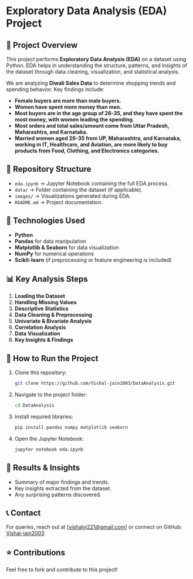 # Exploratory Data Analysis (EDA) Project

## 📌 Project Overview
This project performs **Exploratory Data Analysis (EDA)** on a dataset using Python. EDA helps in understanding the structure, patterns, and insights of the dataset through data cleaning, visualization, and statistical analysis.

We are analyzing **Diwali Sales Data** to determine shopping trends and spending behavior. Key findings include:
- **Female buyers are more than male buyers.**
- **Women have spent more money than men.**
- **Most buyers are in the age group of 26-35, and they have spent the most money, with women leading the spending.**
- **Most orders and total sales/amount come from Uttar Pradesh, Maharashtra, and Karnataka.**
- **Married women aged 26-35 from UP, Maharashtra, and Karnataka, working in IT, Healthcare, and Aviation, are more likely to buy products from Food, Clothing, and Electronics categories.**

## 📂 Repository Structure
- `eda.ipynb` → Jupyter Notebook containing the full EDA process.
- `data/` → Folder containing the dataset (if applicable).
- `images/` → Visualizations generated during EDA.
- `README.md` → Project documentation.

## 🔧 Technologies Used
- **Python**
- **Pandas** for data manipulation
- **Matplotlib & Seaborn** for data visualization
- **NumPy** for numerical operations
- **Scikit-learn** (if preprocessing or feature engineering is included)

## 📊 Key Analysis Steps
1. **Loading the Dataset**
2. **Handling Missing Values**
3. **Descriptive Statistics**
4. **Data Cleaning & Preprocessing**
5. **Univariate & Bivariate Analysis**
6. **Correlation Analysis**
7. **Data Visualization**
8. **Key Insights & Findings**

## 🚀 How to Run the Project
1. Clone this repository:
   ```bash
   git clone https://github.com/Vishal-jain2003/DataAnalysis.git
   ```
2. Navigate to the project folder:
   ```bash
   cd DataAnalysis
   ```
3. Install required libraries:
   ```bash
   pip install pandas numpy matplotlib seaborn
   ```
4. Open the Jupyter Notebook:
   ```bash
   jupyter notebook eda.ipynb
   ```

## 📌 Results & Insights
- Summary of major findings and trends.
- Key insights extracted from the dataset.
- Any surprising patterns discovered.

## 📞 Contact
For queries, reach out at [vishalvj221@gmail.com] or connect on GitHub: [Vishal-jain2003](https://github.com/Vishal-jain2003)

## ⭐ Contributions
Feel free to fork and contribute to this project!
